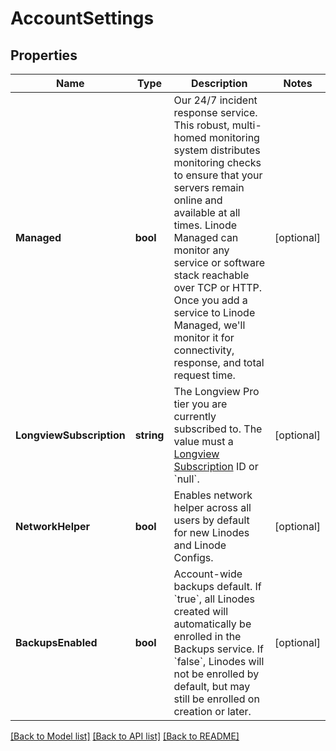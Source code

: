 # AccountSettings

## Properties
Name | Type | Description | Notes
------------ | ------------- | ------------- | -------------
**Managed** | **bool** | Our 24/7 incident response service. This robust, multi-homed monitoring system distributes monitoring checks to ensure that your servers remain online and available at all times. Linode Managed can monitor any service or software stack reachable over TCP or HTTP. Once you add a service to Linode Managed, we&#39;ll monitor it for connectivity, response, and total request time.  | [optional] 
**LongviewSubscription** | **string** | The Longview Pro tier you are currently subscribed to. The value must a [Longview Subscription](/#operation/getLongviewSubscriptions) ID or &#x60;null&#x60;.  | [optional] 
**NetworkHelper** | **bool** | Enables network helper across all users by default for new Linodes and Linode Configs.  | [optional] 
**BackupsEnabled** | **bool** | Account-wide backups default.  If &#x60;true&#x60;, all Linodes created will automatically be enrolled in the Backups service.  If &#x60;false&#x60;, Linodes will not be enrolled by default, but may still be enrolled on creation or later.  | [optional] 

[[Back to Model list]](../README.md#documentation-for-models) [[Back to API list]](../README.md#documentation-for-api-endpoints) [[Back to README]](../README.md)


